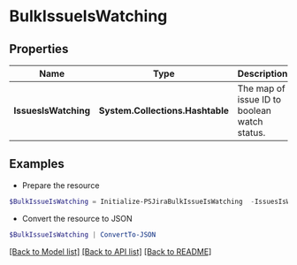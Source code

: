 # BulkIssueIsWatching
## Properties

Name | Type | Description | Notes
------------ | ------------- | ------------- | -------------
**IssuesIsWatching** | **System.Collections.Hashtable** | The map of issue ID to boolean watch status. | [optional] [readonly] 

## Examples

- Prepare the resource
```powershell
$BulkIssueIsWatching = Initialize-PSJiraBulkIssueIsWatching  -IssuesIsWatching null
```

- Convert the resource to JSON
```powershell
$BulkIssueIsWatching | ConvertTo-JSON
```

[[Back to Model list]](../README.md#documentation-for-models) [[Back to API list]](../README.md#documentation-for-api-endpoints) [[Back to README]](../README.md)

